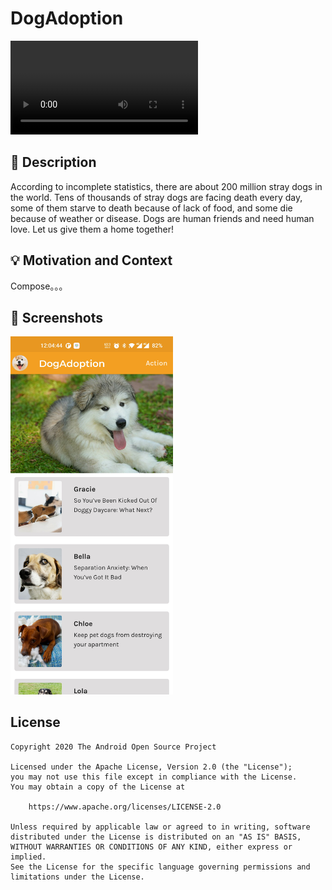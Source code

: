 # DogAdoption
![Workflow result](https://github.com/suchen2/Compose-Android/results/video.mp4)


## :scroll: Description
According to incomplete statistics, there are about 200 million stray dogs in the world.
Tens of thousands of stray dogs are facing death every day, some of them starve to death because of lack of food, and some die because of weather or disease.
Dogs are human friends and need human love. Let us give them a home together!


## :bulb: Motivation and Context
Compose。。。


## :camera_flash: Screenshots
<img src="/results/screenshot_1.jpg" width="260">

## License
```
Copyright 2020 The Android Open Source Project

Licensed under the Apache License, Version 2.0 (the "License");
you may not use this file except in compliance with the License.
You may obtain a copy of the License at

    https://www.apache.org/licenses/LICENSE-2.0

Unless required by applicable law or agreed to in writing, software
distributed under the License is distributed on an "AS IS" BASIS,
WITHOUT WARRANTIES OR CONDITIONS OF ANY KIND, either express or implied.
See the License for the specific language governing permissions and
limitations under the License.
```